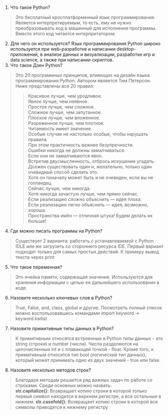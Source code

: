 1. Что такое Python?
> Это бесплатный кросплатформенный язык программирования. Является интерпретируемым, то есть, ему не нужно преобразовывать код в машинный для исполнения программы. Вместо этого код читается интерпритатором.
2. Для чего он используется?
Язык программирования Python широко используется при web-разработке и написании desktop-приложений, в анализе данных и визуализации, разработке игр и data science, а также при написании скриптов.
3. Что такое Дзен Python?
> Это 20 программных принципов, влияющих на дизайн языка программирования Python. Автором является Тим Петерсон. Ниже представлены все 20 правил:
>> Красивое лучше, чем уродливое.  
>> Явное лучше, чем неявное.  
>> Простое лучше, чем сложное.  
>> Сложное лучше, чем запутанное.  
>> Плоское лучше, чем вложенное.  
>> Разреженное лучше, чем плотное.  
>> Читаемость имеет значение.  
>> Особые случаи не настолько особые, чтобы нарушать правила.  
>> При этом практичность важнее безупречности.  
>> Ошибки никогда не должны замалчиваться.  
>> Если они не замалчиваются явно.  
>> Встретив двусмысленность, отбрось искушение угадать.  
>> Должен существовать один и, желательно, только один очевидный способ сделать это.  
>> Хотя он поначалу может быть и не очевиден, если вы не голландец.  
>> Сейчас лучше, чем никогда.  
>> Хотя никогда зачастую лучше, чем прямо сейчас.  
>> Если реализацию сложно объяснить — идея плоха.  
>> Если реализацию легко объяснить — идея, возможно, хороша.  
>> Пространства имён — отличная штука! Будем делать их больше!  
4. Где можно писать программы на Python?
> Существует 2 варианта: работать с устанавливаемой с Python IDLE или же загрузить со стороннего ресурса IDE. Первый вариант подходит только для самых простых действий. К примеру вывод текста через print
5. Что такое переменная?
> Это ячейка памяти, содержащая значение. Используются для хранения информации с целью ее дальнейшего использования в коде.
6. Назовите несколько ключевых слов в Python?
> True, False, and, class, global и другие. Посмотреть полный список можно воспользовавшись командами import keyword -> keyword.kwlist
7. Назовите примитивные типы данных в Python?
> К примитивным относятся встроенные в Python типы данных - это string (строки) и number (числа). Числа разделяются на целочисленные int и с плавающей точкой - float. Кроме того, к примитивным относится тип bool (логический тип данных), который может принимать одно из двух значений - true или false.
8. Назовите несколько методов строк?
> Благодаря методам решается ряд важных задач по работе со строками. Среди основных можно назвать:  
> **str.capitalize():**
>Возвращает копию строки в которой только первый символ находится в верхнем регистре, а все остальные в нижнем.
> **str.casefold():**
>Возвращает копию строки в которой все символы приводятся к нижнему регистру
